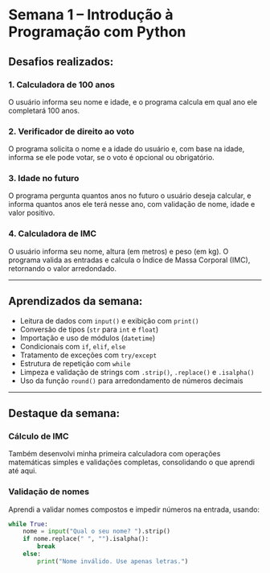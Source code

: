 # Semana 1 – Introdução à Programação com Python

## Desafios realizados:

### 1. Calculadora de 100 anos  
O usuário informa seu nome e idade, e o programa calcula em qual ano ele completará 100 anos.

### 2. Verificador de direito ao voto  
O programa solicita o nome e a idade do usuário e, com base na idade, informa se ele pode votar, se o voto é opcional ou obrigatório.

### 3. Idade no futuro  
O programa pergunta quantos anos no futuro o usuário deseja calcular, e informa quantos anos ele terá nesse ano, com validação de nome, idade e valor positivo.

### 4. Calculadora de IMC  
O usuário informa seu nome, altura (em metros) e peso (em kg). O programa valida as entradas e calcula o Índice de Massa Corporal (IMC), retornando o valor arredondado.

---

## Aprendizados da semana:

- Leitura de dados com `input()` e exibição com `print()`  
- Conversão de tipos (`str` para `int` e `float`)  
- Importação e uso de módulos (`datetime`)  
- Condicionais com `if`, `elif`, `else`  
- Tratamento de exceções com `try/except`  
- Estrutura de repetição com `while`  
- Limpeza e validação de strings com `.strip()`, `.replace()` e `.isalpha()`  
- Uso da função `round()` para arredondamento de números decimais

---

## Destaque da semana:

### Cálculo de IMC
Também desenvolvi minha primeira calculadora com operações matemáticas simples e validações completas, consolidando o que aprendi até aqui.

### Validação de nomes  
Aprendi a validar nomes compostos e impedir números na entrada, usando:

```python
while True:
    nome = input("Qual o seu nome? ").strip()
    if nome.replace(" ", "").isalpha():
        break
    else:
        print("Nome inválido. Use apenas letras.")

